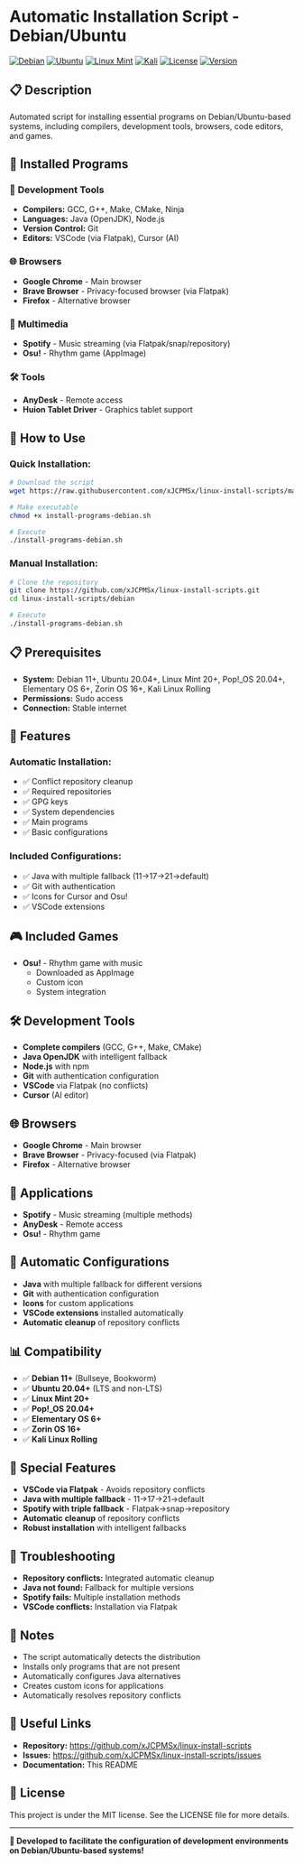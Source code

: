 # Automatic Installation Script - Debian/Ubuntu

[![Debian](https://img.shields.io/badge/Debian-Supported-red.svg)](https://www.debian.org/)
[![Ubuntu](https://img.shields.io/badge/Ubuntu-Supported-orange.svg)](https://ubuntu.com/)
[![Linux Mint](https://img.shields.io/badge/Linux%20Mint-Supported-green.svg)](https://linuxmint.com/)
[![Kali](https://img.shields.io/badge/Kali-Supported-purple.svg)](https://www.kali.org/)
[![License](https://img.shields.io/badge/License-MIT-yellow.svg)](LICENSE)
[![Version](https://img.shields.io/badge/Version-1.0--beta-orange.svg)](https://github.com/xJCPMSx/linux-install-scripts)

## 📋 Description
Automated script for installing essential programs on Debian/Ubuntu-based systems, including compilers, development tools, browsers, code editors, and games.

## 🎯 Installed Programs

### 🔧 **Development Tools**
- **Compilers:** GCC, G++, Make, CMake, Ninja
- **Languages:** Java (OpenJDK), Node.js
- **Version Control:** Git
- **Editors:** VSCode (via Flatpak), Cursor (AI)

### 🌐 **Browsers**
- **Google Chrome** - Main browser
- **Brave Browser** - Privacy-focused browser (via Flatpak)
- **Firefox** - Alternative browser

### 🎵 **Multimedia**
- **Spotify** - Music streaming (via Flatpak/snap/repository)
- **Osu!** - Rhythm game (AppImage)

### 🛠️ **Tools**
- **AnyDesk** - Remote access
- **Huion Tablet Driver** - Graphics tablet support

## 🚀 How to Use

### **Quick Installation:**
```bash
# Download the script
wget https://raw.githubusercontent.com/xJCPMSx/linux-install-scripts/main/debian/install-programs-debian.sh

# Make executable
chmod +x install-programs-debian.sh

# Execute
./install-programs-debian.sh
```

### **Manual Installation:**
```bash
# Clone the repository
git clone https://github.com/xJCPMSx/linux-install-scripts.git
cd linux-install-scripts/debian

# Execute
./install-programs-debian.sh
```

## 📋 Prerequisites
- **System:** Debian 11+, Ubuntu 20.04+, Linux Mint 20+, Pop!_OS 20.04+, Elementary OS 6+, Zorin OS 16+, Kali Linux Rolling
- **Permissions:** Sudo access
- **Connection:** Stable internet

## 🔧 Features

### **Automatic Installation:**
- ✅ Conflict repository cleanup
- ✅ Required repositories
- ✅ GPG keys
- ✅ System dependencies
- ✅ Main programs
- ✅ Basic configurations

### **Included Configurations:**
- ✅ Java with multiple fallback (11→17→21→default)
- ✅ Git with authentication
- ✅ Icons for Cursor and Osu!
- ✅ VSCode extensions

## 🎮 Included Games
- **Osu!** - Rhythm game with music
  - Downloaded as AppImage
  - Custom icon
  - System integration

## 🛠️ Development Tools
- **Complete compilers** (GCC, G++, Make, CMake)
- **Java OpenJDK** with intelligent fallback
- **Node.js** with npm
- **Git** with authentication configuration
- **VSCode** via Flatpak (no conflicts)
- **Cursor** (AI editor)

## 🌐 Browsers
- **Google Chrome** - Main browser
- **Brave Browser** - Privacy-focused (via Flatpak)
- **Firefox** - Alternative browser

## 📱 Applications
- **Spotify** - Music streaming (multiple methods)
- **AnyDesk** - Remote access
- **Osu!** - Rhythm game

## 🔧 Automatic Configurations
- **Java** with multiple fallback for different versions
- **Git** with authentication configuration
- **Icons** for custom applications
- **VSCode extensions** installed automatically
- **Automatic cleanup** of repository conflicts

## 📊 Compatibility
- ✅ **Debian 11+** (Bullseye, Bookworm)
- ✅ **Ubuntu 20.04+** (LTS and non-LTS)
- ✅ **Linux Mint 20+**
- ✅ **Pop!_OS 20.04+**
- ✅ **Elementary OS 6+**
- ✅ **Zorin OS 16+**
- ✅ **Kali Linux Rolling**

## 🎯 Special Features
- **VSCode via Flatpak** - Avoids repository conflicts
- **Java with multiple fallback** - 11→17→21→default
- **Spotify with triple fallback** - Flatpak→snap→repository
- **Automatic cleanup** of repository conflicts
- **Robust installation** with intelligent fallbacks

## 🔧 Troubleshooting
- **Repository conflicts:** Integrated automatic cleanup
- **Java not found:** Fallback for multiple versions
- **Spotify fails:** Multiple installation methods
- **VSCode conflicts:** Installation via Flatpak

## 📝 Notes
- The script automatically detects the distribution
- Installs only programs that are not present
- Automatically configures Java alternatives
- Creates custom icons for applications
- Automatically resolves repository conflicts

## 🔗 Useful Links
- **Repository:** https://github.com/xJCPMSx/linux-install-scripts
- **Issues:** https://github.com/xJCPMSx/linux-install-scripts/issues
- **Documentation:** This README

## 📄 License
This project is under the MIT license. See the LICENSE file for more details.

---
**🎉 Developed to facilitate the configuration of development environments on Debian/Ubuntu-based systems!**
